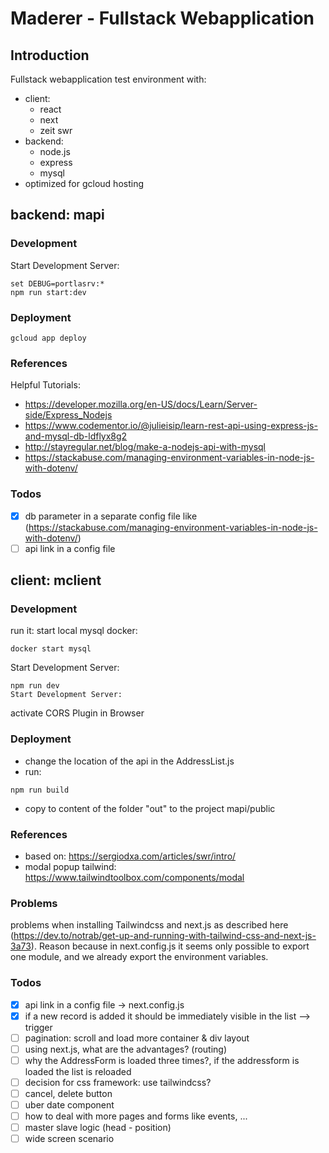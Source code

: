 # Maderer - Fullstack Webapplication
## Introduction
Fullstack webapplication test environment with:
* client:
  - react
  - next
  - zeit swr
* backend:
  - node.js
  - express
  - mysql
* optimized for gcloud hosting

## backend: mapi
### Development
Start Development Server:
```
set DEBUG=portlasrv:*
npm run start:dev
```

### Deployment ###
```
gcloud app deploy
```

### References
Helpful Tutorials:
- https://developer.mozilla.org/en-US/docs/Learn/Server-side/Express_Nodejs
- https://www.codementor.io/@julieisip/learn-rest-api-using-express-js-and-mysql-db-ldflyx8g2
- http://stayregular.net/blog/make-a-nodejs-api-with-mysql
- https://stackabuse.com/managing-environment-variables-in-node-js-with-dotenv/

### Todos ###
- [x] db parameter in a separate config file like (https://stackabuse.com/managing-environment-variables-in-node-js-with-dotenv/)
- [ ] api link in a config file

## client: mclient
### Development
run it:
start local mysql docker:
```
docker start mysql
```

Start Development Server:
```
npm run dev
Start Development Server:
```
activate CORS Plugin in Browser

### Deployment ###
- change the location of the api in the AddressList.js
- run:
```
npm run build
```
- copy to content of the folder "out" to the project mapi/public

### References
- based on: https://sergiodxa.com/articles/swr/intro/
- modal popup tailwind: https://www.tailwindtoolbox.com/components/modal

### Problems
problems when installing Tailwindcss and next.js as described here (https://dev.to/notrab/get-up-and-running-with-tailwind-css-and-next-js-3a73). Reason because in next.config.js it seems only possible to export one module, and we already export the environment variables.

### Todos ###
- [x] api link in a config file -> next.config.js
- [x] if a new record is added it should be immediately visible in the list --> trigger
- [ ] pagination: scroll and load more container & div layout
- [ ] using next.js, what are the advantages? (routing)
- [ ] why the AddressForm is loaded three times?, if the addressform is loaded the list is reloaded
- [ ] decision for css framework: use tailwindcss?
- [ ] cancel, delete button
- [ ] uber date component
- [ ] how to deal with more pages and forms like events, ...
- [ ] master slave logic (head - position)
- [ ] wide screen scenario
